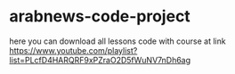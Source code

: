 # arabnews-code-project
here you can download all lessons code with course at link 
https://www.youtube.com/playlist?list=PLcfD4HARQRF9xPZraO2D5fWuNV7nDh6ag
